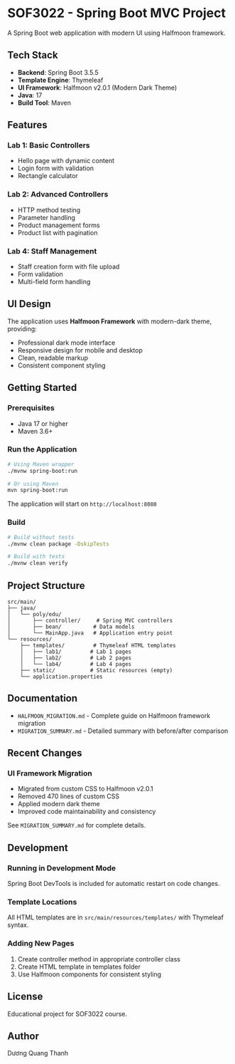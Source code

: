 # SOF3022 - Spring Boot MVC Project

A Spring Boot web application with modern UI using Halfmoon framework.

## Tech Stack

- **Backend**: Spring Boot 3.5.5
- **Template Engine**: Thymeleaf
- **UI Framework**: Halfmoon v2.0.1 (Modern Dark Theme)
- **Java**: 17
- **Build Tool**: Maven

## Features

### Lab 1: Basic Controllers
- Hello page with dynamic content
- Login form with validation
- Rectangle calculator

### Lab 2: Advanced Controllers
- HTTP method testing
- Parameter handling
- Product management forms
- Product list with pagination

### Lab 4: Staff Management
- Staff creation form with file upload
- Form validation
- Multi-field form handling

## UI Design

The application uses **Halfmoon Framework** with modern-dark theme, providing:
- Professional dark mode interface
- Responsive design for mobile and desktop
- Clean, readable markup
- Consistent component styling

## Getting Started

### Prerequisites
- Java 17 or higher
- Maven 3.6+

### Run the Application

```bash
# Using Maven wrapper
./mvnw spring-boot:run

# Or using Maven
mvn spring-boot:run
```

The application will start on `http://localhost:8080`

### Build

```bash
# Build without tests
./mvnw clean package -DskipTests

# Build with tests
./mvnw clean verify
```

## Project Structure

```
src/main/
├── java/
│   └── poly/edu/
│       ├── controller/     # Spring MVC controllers
│       ├── bean/          # Data models
│       └── MainApp.java   # Application entry point
└── resources/
    ├── templates/         # Thymeleaf HTML templates
    │   ├── lab1/         # Lab 1 pages
    │   ├── lab2/         # Lab 2 pages
    │   └── lab4/         # Lab 4 pages
    ├── static/           # Static resources (empty)
    └── application.properties
```

## Documentation

- `HALFMOON_MIGRATION.md` - Complete guide on Halfmoon framework migration
- `MIGRATION_SUMMARY.md` - Detailed summary with before/after comparison

## Recent Changes

### UI Framework Migration
- Migrated from custom CSS to Halfmoon v2.0.1
- Removed 470 lines of custom CSS
- Applied modern dark theme
- Improved code maintainability and consistency

See `MIGRATION_SUMMARY.md` for complete details.

## Development

### Running in Development Mode
Spring Boot DevTools is included for automatic restart on code changes.

### Template Locations
All HTML templates are in `src/main/resources/templates/` with Thymeleaf syntax.

### Adding New Pages
1. Create controller method in appropriate controller class
2. Create HTML template in templates folder
3. Use Halfmoon components for consistent styling

## License

Educational project for SOF3022 course.

## Author

Dương Quang Thanh
